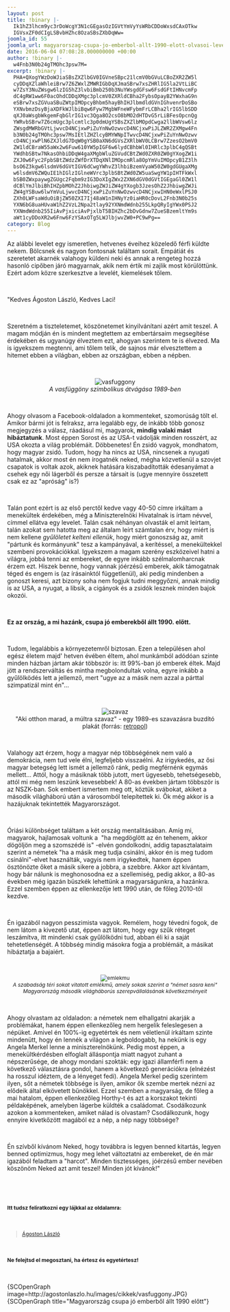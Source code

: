 ```yaml
---
layout: post
title: !binary |-
  Ik1hZ3lhcm9yc3rDoWcgY3N1cGEgasOzIGVtYmVyYsWRbCDDoWxsdCAxOTkw
  IGVsxZF0dCIgLSBvbHZhc8OzaSBsZXbDqWw=
joomla_id: 55
joomla_url: magyarorszag-csupa-jo-emberbol-allt-1990-elott-olvasoi-level
date: 2016-06-04 07:08:28.000000000 +00:00
author: !binary |-
  w4Fnb3N0b24gTMOhc3psw7M=
excerpt: !binary |-
  PHA+QXogYWzDoWJiaSBsZXZlbGV0IGVneSBpc21lcmV0bGVuLCBoZXR2ZW5l
  cyDDqXZlaWhleiBrw7Z6ZWxlZMWRIGbDqXJmaSBrw7xsZHRlIG5la2VtLiBC
  w7ZsY3NuZWsgw6lzIG5hZ3lvbiBmb250b3NuYWsgdGFsw6FsdGFtIHNvcmFp
  dC4gRW1ww6F0acOhdCDDqXMgc3plcmV0ZXRldCBha2FybsOpayB2YWxhaG9n
  eSBrw7xsZGVuaSBuZWtpIMOpcyBhbm5hayBhIHJlbmdldGVnIGhvenrDoSBo
  YXNvbmzDsyBjaXDFkWJlbiBqw6Fyw7MgbWFneWFybmFrLCBha2lrIG5lbSDD
  qXJ0aWsgbWkgemFqbGlrIG1vc3Qga8O2csO8bMO2dHTDvG5rLiBFesOpcnQg
  YWRvbSBrw7Z6cmUgc3plcmtlc3p0dmUgYSBsZXZlbMOpdCwga2llbWVsw6lz
  ZWsgdMWRbGVtLjwvcD4NCjxwPiZuYnNwOzwvcD4NCjxwPiJLZWR2ZXMgw4Fn
  b3N0b24gTMOhc3psw7MsIEtlZHZlcyBMYWNpITwvcD4NCjxwPiZuYnNwOzwv
  cD4NCjxwPlN6ZXJldG7DqW0gYSB0aXN6dGVsZXRlbWV0LCBrw7ZzesO2bmV0
  ZW1ldCBraW55aWx2w6Fuw610YW5pIGF6w6lydCBhbWl0IHRlc3plbC4gQSBt
  YWdhbSBtw7NkasOhbiDDqW4gaXMgbWluZGVudCBtZWd0ZXR0ZW0gYXogZW1i
  ZXJ0w6Fyc2FpbSBtZWdzZWfDrXTDqXNlIMOpcmRla8OpYmVuIMOpcyB1Z3lh
  bsO6Z3kgw6lsdmV6dGVtIGV6dCwgYWhvZ3lhbiBzemVyaW50ZW0gdGUgaXMg
  w6lsdmV6ZWQuIE1hIGlzIGlneWVrc3plbSBtZWd0ZW5uaSwgYW1pIHTFkWxl
  bSB0ZWxpaywgZGUgc2Fqbm9zIG3DoXIgZWx2ZXN6dGV0dGVtIGEgaGl0ZW1l
  dCBlYmJlbiBhIHZpbMOhZ2JhbiwgZWJiZW4gYXogb3JzesOhZ2JhbiwgZWJi
  ZW4gYSBuw6lwYmVuLjwvcD4NCjxwPiZuYnNwOzwvcD4NCjxwIHN0eWxlPSJ0
  ZXh0LWFsaWduOiBjZW50ZXI7Ij48aW1nIHNyYz0iaHR0cDovL2Fnb3N0b25s
  YXN6bG8uaHUvaW1hZ2VzL2Npa2tlay92YXNmdWdnb255LkpQRyIgYWx0PSJ2
  YXNmdWdnb255IiAvPjxiciAvPjxlbT5BIHZhc2bDvGdnw7ZueSBzemltYm9s
  aWt1cyDDoXR2w6Fnw6FzYSAxOTg5LWJlbjwvZW0+PC9wPg==
category: Blog
---
```

<p>Az alábbi levelet egy ismeretlen, hetvenes éveihez közeledő férfi küldte nekem. Bölcsnek és nagyon fontosnak találtam sorait. Empátiát és szeretetet akarnék valahogy küldeni neki és annak a rengeteg hozzá hasonló cipőben járó magyarnak, akik nem értik mi zajlik most körülöttünk. Ezért adom közre szerkesztve a levelét, kiemelések tőlem.</p>
<p>&nbsp;</p>
<p>"Kedves Ágoston László, Kedves Laci!</p>
<p>&nbsp;</p>
<p>Szeretném a tiszteletemet, köszönetemet kinyilvánítani azért amit teszel. A magam módján én is mindent megtettem az embertársaim megsegítése érdekében és ugyanúgy élveztem ezt, ahogyan szerintem te is élvezed. Ma is igyekszem megtenni, ami tőlem telik, de sajnos már elvesztettem a hitemet ebben a világban, ebben az országban, ebben a népben.</p>
<p>&nbsp;</p>
<p style="text-align: center;"><img src="http://agostonlaszlo.hu/images/cikkek/vasfuggony.JPG" alt="vasfuggony" /><br /><em>A vasfüggöny szimbolikus átvágása 1989-ben</em></p>

<p>&nbsp;</p>
<p>Ahogy olvasom a Facebook-oldaladon a kommenteket, szomorúság tölt el. Amikor bármi jót is felraksz, arra legalább egy, de inkább több gonosz megjegyzés a válasz, ráadásul mi, magyarok,&nbsp;<strong>mindig valaki mást hibáztatunk</strong>. Most éppen Sorost és az USA-t vádolják minden rosszért, az USA okozta a világ problémáit. Döbbenetes! Én zsidó vagyok, mondhatom, hogy magyar zsidó. Tudom, hogy ha nincs az USA, nincsenek a nyugati hatalmak, akkor most én nem írogatnék neked, mégha közvetlenül a szovjet csapatok is voltak azok, akiknek hatására kiszabadították édesanyámat a csehek egy női lágerből és persze a társait is (ugye mennyire összetett csak ez az "apróság" is?)</p>
<p>&nbsp;</p>
<p>Talán pont ezért is az első perctől kedve vagy 40-50 címre irkáltam a menekültek érdekében, még a Miniszterelnöki Hivatalnak is írtam névvel, címmel ellátva egy levelet. Talán csak néhányan olvasták el amit leírtam, talán azokat sem hatotta meg az általam leírt számtalan érv, hogy miért is nem kellene <em>gyűlöletet kelteni ellenük</em>, hogy miért gonoszság az, amit "pártunk és kormányunk" tesz a kampányával, a kerítéssel, a menekültekkel szembeni provokációkkal. Igyekszem a magam szerény eszközeivel hatni a világra, jobbá tenni az embereket, de egyre inkább szélmalomharcnak érzem ezt. Hiszek benne, hogy vannak jóérzésű emberek, akik támogatnak téged és engem is (az írásainktól függetlenül), aki pedig mindenben a gonoszt keresi, azt bizony soha nem fogjuk tudni meggyőzni, annak mindig is az USA, a nyugat, a libsik, a cigányok és a zsidók lesznek minden bajok okozói.</p>
<p>&nbsp;</p>
<p><strong>Ez az ország, a mi hazánk, csupa jó emberekből állt 1990. előtt.</strong></p>
<p>&nbsp;</p>
<p>Tudom, legalábbis a környezetemről biztosan. Ezen a településen ahol egész életem majd' hetven évében éltem, ahol munkámból adódóan szinte minden házban jártam akár többször is: itt 99%-ban jó emberek éltek. Majd jött a rendszerváltás és mintha megbolondultak volna, egyre inkább a gyűlölködés lett a jellemző, mert "ugye az a másik nem azzal a párttal szimpatizál mint én"...</p>
<p>&nbsp;</p>
<p style="text-align: center;"><img src="http://agostonlaszlo.hu/images/cikkek/szavaz.JPG" alt="szavaz" /><br />"Aki otthon marad, a múltra szavaz" - egy 1989-es szavazásra buzdító plakát (forrás: <a href="http://retropol.blog.hu/2009/04/27/aki_otthon_marad_az_a_multra_szavaz_1989" target="_blank">retropol</a>)</p>
<p>&nbsp;</p>
<p>Valahogy azt érzem, hogy a magyar nép többségének nem való a demokrácia, nem tud vele élni, legfeljebb visszaélni. Az irigykedés, az ősi magyar betegség lett ismét a jellemző ránk, pedig megférnénk egymás mellett... Attól, hogy a másiknak több jutott, mert ügyesebb, tehetségesebb, attól mi még nem leszünk kevesebbek! A 80-as években jártam többször is az NSZK-ban. Sok embert ismertem meg ott, köztük svábokat, akiket a második világháború után a városomból telepítettek ki. Ők még akkor is a hazájuknak tekintették Magyarországot.</p>
<p>&nbsp;</p>
<p>Óriási különbséget találtam a két ország mentalitásában. Amíg mi, magyarok, hajlamosak voltunk a &nbsp;"ha megdöglött az én tehenem, akkor dögöljön meg a szomszédé is" -elvén gondolkodni, addig tapasztalataim szerint a németek "ha a másik meg tudja csinálni, akkor én is meg tudom csinálni"-elvet használták, vagyis nem irigykedtek, hanem éppen ösztönözte őket a másik sikere a jobbra, a szebbre.&nbsp;Akkor azt kívántam, hogy bár nálunk is meghonosodna ez a szellemiség, pedig akkor, a 80-as években még igazán büszkék lehettünk a magyarságunkra, a hazánkra. Ezzel szemben éppen az ellenkezője lett 1990 után, de főleg 2010-től kezdve.</p>
<p>&nbsp;</p>
<p>Én igazából nagyon pesszimista vagyok. Remélem, hogy tévedni fogok, de nem látom a kivezető utat, éppen azt látom, hogy egy szűk réteget leszámítva, itt mindenki csak gyűlölködni tud, abban éli ki a saját tehetetlenségét. A többség mindig másokra fogja a problémáit, a másikat hibáztatja a bajaiért.</p>
<p>&nbsp;</p>
<p style="text-align: center;"><img src="http://agostonlaszlo.hu/images/cikkek/emlekmu.JPG" alt="emlekmu" style="font-size: 12.16px; line-height: 15.808px; text-align: center;" /><br /><span style="font-size: 12.16px; line-height: 1.3em;"></span><em style="font-size: 12.16px; line-height: 15.808px; text-align: center;">A szabadság téri sokat vitatott emlékmű, amely sokak szerint a "német sasra keni" Magyarország második világháborús szerepvállalásának következményeit</em></p>
<p>&nbsp;</p>
<p>Ahogy olvastam az oldaladon: a németek nem elhallgatni akarják a problémákat, hanem éppen ellenkezőleg nem hergelik feleslegesen a népüket. Amivel én 100%-ig egyetértek és nem véletlenül írkáltam szinte mindenütt, hogy én lennék a világon a legboldogabb, ha nekünk is egy Angela Merkel lenne a miniszterelnökünk. Pedig most éppen, a menekültkérdésben elfoglalt álláspontja miatt nagyot zuhant a népszerűsége, de ahogy mondani szokták: egy igazi államférfi nem a következő választásra gondol, hanem a következő generációkra (elnézést ha rosszul idéztem, de a lényeget fedi). Angela Merkel pedig szerintem ilyen, sőt a németek többsége is ilyen, amikor ők szembe mertek nézni az elődeik által elkövetett bűnökkel. Ezzel szemben a magyarság, de főleg a mai hatalom, éppen ellenkezőleg Horthy-t és azt a korszakot tekinti példaképének, amelyben lágerbe küldték a családomat. Csodálkozunk azokon a kommenteken, amiket nálad is olvastam? Csodálkozunk, hogy ennyire kivetkőzött magából ez a nép, a nép nagy többsége?</p>
<p>&nbsp;</p>
<p>Én szívből kívánom Neked, hogy továbbra is legyen benned kitartás, legyen benned optimizmus, hogy meg lehet változtatni az embereket, de én már igazából feladtam a "harcot". Minden tisztességes, jóérzésű ember nevében köszönöm Neked azt amit teszel! Minden jót kívánok!"</p>
<p>&nbsp;</p>
<p>&nbsp;</p>
<p style="font-size: 12.16px; line-height: 15.808px;"><strong>Itt tudsz feliratkozni egy lájkkal az oldalamra:</strong></p>
<p>&nbsp;</p>
<div class="fb-page" style="font-size: 12.16px; line-height: 15.808px;" data-href="https://www.facebook.com/agostonlaszloartist" data-width="250" data-height="100" data-small-header="false" data-adapt-container-width="false" data-hide-cover="true" data-show-facepile="false">
<div class="fb-xfbml-parse-ignore">
<blockquote cite="https://www.facebook.com/agostonlaszloartist"><a href="https://www.facebook.com/agostonlaszloartist">Ágoston László</a></blockquote>
</div>
</div>
<p>&nbsp;</p>
<p style="font-size: 12.16px; line-height: 15.808px;"><strong>Ne felejtsd el megosztani, ha értesz és egyetértesz!</strong></p>
<p>&nbsp;</p>
<p>{SCOpenGraph image=http://agostonlaszlo.hu/images/cikkek/vasfuggony.JPG} {SCOpenGraph title="Magyarország csupa jó emberből állt 1990 előtt"}</p>
